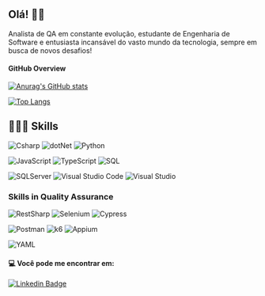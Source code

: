 ## Olá! 👋🏽

Analista de QA em constante evolução, estudante de Engenharia de Software e entusiasta incansável do vasto mundo da tecnologia, sempre em busca de novos desafios!

#### GitHub Overview

[![Anurag's GitHub stats](https://github-readme-stats.vercel.app/api?username=lauraFCa&theme=tokyonight&show_icons=true&count_private=true&hide=stars,contribs)](https://github.com/lauraFCa/github-readme-stats)

[![Top Langs](https://github-readme-stats.vercel.app/api/top-langs/?username=lauraFCa&layout=compact&theme=tokyonight&hide=HTML)](https://github.com/lauraFCa/github-readme-stats)


## 👩🏽‍💻 Skills

![Csharp](https://img.shields.io/badge/CSharp-%23934B8E?style=flat-square&labelColor=%23414141&logo=csharp&logoColor=white) 
![dotNet](https://img.shields.io/badge/.NET-%23631F74?style=flat-square&labelColor=%23414141&logo=dotnet&logoColor=white) 
![Python](https://img.shields.io/badge/Python-%233776AB?style=flat-square&labelColor=%23414141&logo=python&logoColor=white)

![JavaScript](https://img.shields.io/badge/JavaScript-%23EFD81D?style=flat-square&labelColor=%23414141&logo=javascript&logoColor=white) 
![TypeScript](https://img.shields.io/badge/TypeScript-037ACC?style=flat-square&labelColor=%23414141&logo=typescript&logoColor=white) 
![SQL](https://img.shields.io/badge/SQL-%234479A1?style=square&labelColor=%234479A1) 

![SQLServer](https://img.shields.io/badge/SQLServer-%23DB2A20.svg?style=flat-square&labelColor=%23414141&logo=microsoftsqlserver&logoColor=white) 
![Visual Studio Code](https://img.shields.io/badge/Visual%20Studio%20Code-1772B0?style=flat-square&labelColor=%23414141&logo=visual-studio-code&logoColor=white) 
![Visual Studio](https://img.shields.io/badge/Visual%20Studio-%235C2D91?style=flat-square&labelColor=%23414141&logo=visual-studio&logoColor=white) 


### Skills in Quality Assurance

![RestSharp](https://img.shields.io/badge/RestSharp-%23000000?style=flat-square&labelColor=%23414141&logo=sharp&logoColor=white) 
![Selenium](https://img.shields.io/badge/Selenium-007025?style=flat-square&labelColor=%23414141&logo=selenium&logoColor=white) 
![Cypress](https://img.shields.io/badge/Cypress-aec4bb?style=flat-square&labelColor=%23414141&logo=cypress&logoColor=white)

![Postman](https://img.shields.io/badge/Postman-%23FF6C37?style=flat-square&labelColor=%23414141&logo=postman&logoColor=white) 
![k6](https://img.shields.io/badge/k6-9664e7?style=flat-square&labelColor=%23414141&logo=k6&logoColor=white)
![Appium](https://img.shields.io/badge/Appium-3C5AB7?style=flat-square&labelColor=%3C5AB7&logo=mobile&logoColor=white)

![YAML](https://img.shields.io/badge/YAML-3d1085?style=flat-square&labelColor=%23414141&logo=yaml&logoColor=white)


#### 💻 Você pode me encontrar em:

[![Linkedin Badge](https://img.shields.io/badge/-Laura%20Castro-0339fc?style=flat-square&logo=Linkedin&logoColor=white&link=https://www.linkedin.com/in/lauraFCa/)](https://www.linkedin.com/in/laura-faria-castro/)
